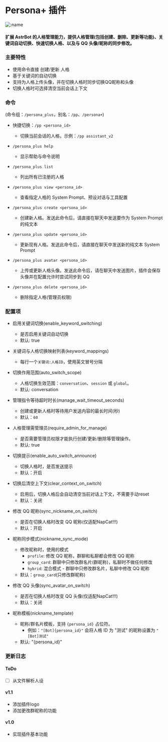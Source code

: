 # Persona+ 插件

![:name](https://count.getloli.com/@astrbot_plugin_persona_plus?name=astrbot_plugin_persona_plus&theme=miku&padding=7&offset=0&align=top&scale=1&pixelated=1&darkmode=auto)

#### 扩展 AstrBot 的人格管理能力，提供人格管理(包括创建、删除、更新等功能)、关键词自动切换、快速切换人格、以及与 QQ 头像/昵称的同步修改。

### 主要特性
- 使用命令直接 创建/更新 人格
- 基于关键词的自动切换
- 支持为人格上传头像，并在切换人格时同步切换QQ昵称和头像
- 切换人格时可选择清空当前会话上下文

### 命令
(命令组：`/persona_plus`，别名：`/pp`、`/persona+`)

- 快捷切换：`/pp <persona_id>`
  - 切换当前会话的人格，示例：`/pp assistant_v2`
  
- `/persona_plus help`
  - 显示帮助与命令说明

- `/persona_plus list`
  - 列出所有已注册的人格

- `/persona_plus view <persona_id>`
  - 查看指定人格的 System Prompt、预设对话与工具配置

- `/persona_plus create <persona_id>`
  - 创建新人格。发送此命令后，请直接在聊天中发送要作为 System Prompt 的纯文本

- `/persona_plus update <persona_id>`
  - 更新现有人格。发送此命令后，请直接在聊天中发送新的纯文本 System Prompt

- `/persona_plus avatar <persona_id>`
  - 上传或更新人格头像。发送此命令后，请在聊天中发送图片，插件会保存头像并在配置允许时尝试同步到 QQ

- `/persona_plus delete <persona_id>`
  - 删除指定人格(管理员权限)


### 配置项
- 启用关键词切换(enable_keyword_switching)
  - 是否启用关键词自动切换
  - 默认: true

- 关键词与人格切换映射列表(keyword_mappings)
  - 每行一个`关键词:人格ID`，使用英文冒号分隔
  
- 切换作用范围(auto_switch_scope)
  - 人格切换生效范围：`conversation`、`session` 或 `global`。
  - 默认: conversation
   
- 管理指令等待超时时长(manage_wait_timeout_seconds)
  - 创建或更新人格时等待用户发送内容的最长时间(秒)
  - 默认：`60`
  

- 人格管理需管理员(require_admin_for_manage)
  - 是否需要管理员权限才能执行创建/更新/删除等管理操作。
  - 默认: true

- 切换提示(enable_auto_switch_announce)
  - 切换人格时，是否发送提示
  - 默认：开启

- 切换后清空上下文(clear_context_on_switch)
  - 启用后，切换人格后会自动清空当前对话上下文，不需要手动reset
  - 默认：关闭
  
- 修改 QQ 昵称(sync_nickname_on_switch)
  - 是否在切换人格时改变 QQ 昵称(仅适配NapCat!!!)
  - 默认：开启

- 昵称同步模式(nickname_sync_mode)
  - 修改昵称时，使用的模式
    - `profile`: 修改 QQ 昵称，群聊和私聊都会修改 QQ 昵称
    - `group_card`: 群聊中只修改群名片(群昵称)，私聊时不做任何修改
    - `hybrid`: 混合模式 - 群聊中只修改群名片，私聊中修改 QQ 昵称
  - 默认：`group_card`(只修改群昵称)
- 修改 QQ 头像(sync_avatar_on_switch)
  - 是否在切换人格时改变 QQ 头像(仅适配NapCat!!!)
  - 默认：关闭
  
- 昵称模板(nickname_template)
  - 昵称/群名片模板，支持 `{persona_id}` 占位符。
    - 例如：`"[Bot]{persona_id}"` 会将人格 ID 为 "测试" 的昵称设置为 `"[Bot]测试"`
  - 默认: "{persona_id}"


### 更新日志
#### ToDo
  - [ ] 从文件解析人设
  
#### v1.1
  - 添加插件logo
  - 添加更改群昵称的功能
  
#### v1.0
  - 实现插件基本功能

